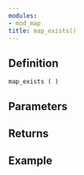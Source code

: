 ```yaml
---
modules:
- mod_map
title: map_exists()
---
```


## Definition

    map_exists ( )

## Parameters

## Returns

## Example

```
```
